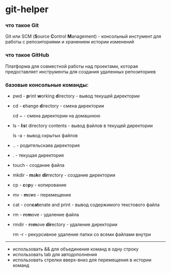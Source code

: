 # git-helper
### что такое Git
Git или SCM (**S**ource **C**ontrol **M**anagement) - консольный инстумент для работы с репозиториями и хранением истории изменений

### что такое GitHub
Платформа для совместной работы над проектами, которая предоставляет инструменты для создания удаленных репозиториев

### базовые консольные команды:
* pwd - **p**rint **w**orking **d**irectory - вывод текущей директории
* cd - **c**hange **d**irectory - смена директории
  
  cd ~ - смена директории на домашнюю
* ls - **l**i**s**t directory contents - вывод файлов в текущей директории

  ls -a - вывод скрытых файлов
* .. - родительскаяа директория
* . - текущая директория
* touch - создание файла
* mkdir - **m**a**k**e **dir**rectory - создание директории
* cp - **c**o**p**y - копирование
* mv - **m**o**v**e - перемещение
* cat - con**cat**enate and print - вывод содержимого текстового файла
* rm - **r**e**m**ove - удаление файла
* rmdir - **r**e**m**ove **dir**ectory - удаление директории

  rm -r - рекурсивное удаление папки со всеми файлами внутри

---

* использовать && для объединения команд в одну строку
* использовать tab для автодополнения
* использовать стрелки вверх-вниз для перемещения в истории команд

